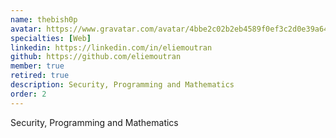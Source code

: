 ```yaml
---
name: thebish0p
avatar: https://www.gravatar.com/avatar/4bbe2c02b2eb4589f0ef3c2d0e39a640?d=identicon&s=256
specialties: [Web]
linkedin: https://linkedin.com/in/eliemoutran
github: https://github.com/eliemoutran
member: true
retired: true
description: Security, Programming and Mathematics
order: 2
---
```


Security, Programming and Mathematics
